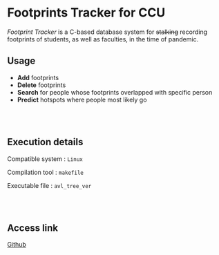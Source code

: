 # Footprints Tracker for CCU

*Footprint Tracker* is a C-based database system for ~~stalking~~ recording footprints of students, as well as faculties, in the time of pandemic.


## Usage
* __Add__ footprints
* __Delete__ footprints
* __Search__ for people whose footprints overlapped with specific person
* __Predict__ hotspots where people most likely go



<br>
<br>

## Execution details
Compatible system : `Linux`

Compilation tool : `makefile`

Executable file : `avl_tree_ver`

<br>
<br>

## Access link
[Github](https://github.com/qwedsazxc1/final_project)
